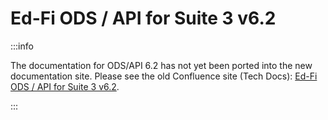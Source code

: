 # Ed-Fi ODS / API for Suite 3 v6.2

:::info

The documentation for ODS/API 6.2 has not yet been ported into the new
documentation site. Please see the old Confluence site (Tech Docs): [Ed-Fi ODS /
API for Suite 3
v6.2](https://edfi.atlassian.net/wiki/spaces/ODSAPIS3V62/overview).

:::
